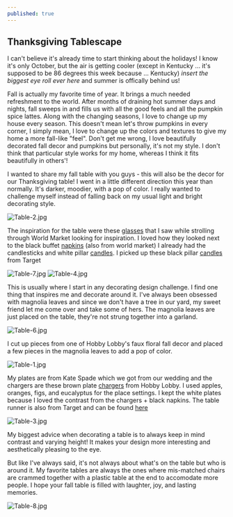 ```yaml
---
published: true
---
```

## Thanksgiving Tablescape

I can't believe it's already time to start thinking about the holidays! I know it's only October, but the air is getting cooler (except in Kentucky ... it's supposed to be 86 degrees this week because ... Kentucky) *insert the biggest eye roll ever here* and summer is offically behind us! 

Fall is actually my favorite time of year. It brings a much needed refreshment to the world. After months of draining hot summer days and nights, fall sweeps in and fills us with all the good feels and all the pumpkin spice lattes. Along with the changing seasons, I love to change up my house every season. This doesn't mean let's throw pumpkins in every corner, I simply mean, I love to change up the colors and textures to give my home a more fall-like "feel". Don't get me wrong, I love beautifully decorated fall decor and pumpkins but personally, it's not my style. I don't think that particular style works for my home, whereas I think it fits beautifully in others'! 

I wanted to share my fall table with you guys - this will also be the decor for our Thanksgiving table! I went in a little different direction this year than normally. It's darker, moodier, with a pop of color. I really wanted to challenge myself instead of falling back on my usual light and bright decorating style.

![Table-2.jpg]({{site.baseurl}}/_posts/Table-2.jpg)


The inspiration for the table were these [glasses](https://www.worldmarket.com/product/copper-omber-rim-drinkware-collection.do?sortby=ourPicks&from=fn) that I saw while strolling through World Market looking for inspiration. I loved how they looked next to the black buffet [napkins](https://www.worldmarket.com/product/black-buffet-napkins%2C-set-of-6.do?sortby=ourPicks&from=Search) (also from world market) I already had the candlesticks and white pillar [candles](https://www.target.com/p/pillar-candle-sugared-birch-hearth-hand-153-with-magnolia/-/A-52991731). I picked up these black pillar [candles](https://www.target.com/p/pillar-candle-3-x6-cedar-magnolia-hearth-hand-153-with-magnolia/-/A-52588206?ref=tgt_adv_XS000000&AFID=google_pla_df&CPNG=PLA_Home+Decor+Shopping_Priority+Brands&adgroup=SC_Hearth&Hand&LID=700000001170770pgs&network=g&device=c&location=9052921&gclid=Cj0KCQjwi8fdBRCVARIsAEkDvnJ8HF3LgsDQCH3mQcN2p3OxgH3TmzCC36YXRqRmIWCe6brQ0jusSqIaAsbBEALw_wcB&gclsrc=aw.ds) from Target 

![Table-7.jpg]({{site.baseurl}}/_posts/Table-7.jpg)
![Table-4.jpg]({{site.baseurl}}/_posts/Table-4.jpg)

This is usually where I start in any decorating design challenge. I find one thing that inspires me and decorate around it. I've always been obsessed with magnolia leaves and since we don't have a tree in our yard, my sweet friend let me come over and take some of hers. The magnolia leaves are just placed on the table, they're not strung together into a garland. 

![Table-6.jpg]({{site.baseurl}}/_posts/Table-6.jpg)

I cut up pieces from one of Hobby Lobby's faux floral fall decor and placed a few pieces in the magnolia leaves to add a pop of color. 

![Table-1.jpg]({{site.baseurl}}/_posts/Table-1.jpg)

My plates are from Kate Spade which we got from our wedding and the chargers are these brown plate [chargers](https://www.hobbylobby.com/search/?text=brown+plate+charger&quickview=40880) from Hobby Lobby. I used apples, oranges, figs, and eucalyptus for the place settings. I kept the white plates because I loved the contrast from the chargers + black napkins. The table runner is also from Target and can be found [here](https://www.target.com/p/gray-table-runner-threshold-153/-/A-52333720)

![Table-3.jpg]({{site.baseurl}}/_posts/Table-3.jpg)

My biggest advice when decorating a table is to always keep in mind contrast and varying height! It makes your design more interesting and aesthetically pleasing to the eye.

But like I've always said, it's not always about what's on the table but who is around it. My favorite tables are always the ones where mis-matched chairs are crammed together with a plastic table at the end to accomodate more people. I hope your fall table is filled with laughter, joy, and lasting memories. 

![Table-8.jpg]({{site.baseurl}}/_posts/Table-8.jpg)
